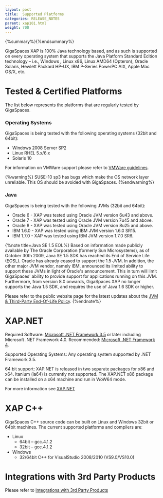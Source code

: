 ```yaml
---
layout: post
title:  Supported Platforms
categories: RELEASE_NOTES
parent: xap101.html
weight: 700
---
```


{%summary%}{%endsummary%}

GigaSpaces XAP is 100% Java technology based, and as such is supported on every operating system that supports the Java Platform Standard Edition technology – i.e., Windows , Linux x86, Linux AMD64 (Opteron), Oracle Solaris, Hewlett Packard HP-UX, IBM P-Series PowerPC AIX, Apple Mac OS/X, etc.

# Tested & Certified Platforms

The list below represents the platforms that are regularly tested by GigaSpaces.

### Operating Systems

GigaSpaces is being tested with the following operating systems (32bit and 64bit):

- Windows 2008 Server SP2
- Linux RHEL 5.x/6.x
- Solaris 10

For information on VMWare support please refer to [VMWare guidelines](/release_notes/101vmware-guidelines.html).

{%warning%}
SUSE-10 sp3 has bugs which make the OS network layer unreliable. This OS should be avoided with GigaSpaces.
{%endwarning%}

### Java 

GigaSpaces is being tested with the following JVMs (32bit and 64bit):

- Oracle 6 - XAP was tested using Oracle JVM version 6u43 and above.
- Oracle 7 - XAP was tested using Oracle JVM version 7u45 and above.
- Oracle 8 - XAP was tested using Oracle JVM version 8u25 and above.
- IBM 1.6.0 - XAP was tested using IBM JVM version 1.6.0 SR15. 
- IBM 1.7.0 - XAP was tested using IBM JVM version 1.7.0 SR6.

{%note title=Java SE 1.5 EOL%}
Based on information made publicly available by The Oracle Corporation (formerly Sun Microsystems), as of October 30th 2009, Java SE 1.5 SDK has reached its End of Service Life (EOSL). Oracle has already ceased to support the 1.5 JVM. In addition, the other major JVM vendor, namely IBM, announced its limited ability to support these JVMs in light of Oracle's announcement. This in turn will limit GigaSpaces' ability to provide support for applications running on this JVM. Furthermore, from version 8.0 onwards, GigaSpaces XAP no longer supports the Java 1.5 SDK, and requires the use of Java 1.6 SDK or higher.

Please refer to the public website page for the latest updates about the [JVM & Third-Party End-Of-Life Policy](http://www.gigaspaces.com/EOL).
{%endnote%}

# XAP.NET

Required Software: [Microsoft .NET Framework 3.5](http://msdn.microsoft.com/en-us/vstudio/aa496123) or later including Microsoft .NET Framework 4.0.
Recommended: [Microsoft .NET Framework 4](http://www.microsoft.com/en-us/download/details.aspx?id=17851).

Supported Operating Systems: Any operating system supported by .NET Framework 3.5.

64 bit support: XAP.NET is released in two separate packages for x86 and x64. Itanium (ia64) is currently not supported. The XAP.NET x86 package can be installed on a x64 machine and run in WoW64 mode.

For more information see [XAP.NET](../xap101net/)

# XAP C++
GigaSpaces C++ source code can be built on Linux and Windows 32bit or 64bit machines.
The current supported platforms and compilers are:

- Linux
   * 64bit – gcc.4.1.2
   * 32bit – gcc.4.1.2
- Windows
   * 32/64bit C++ for VisualStudio 2008/2010 (VS9.0/VS10.0)


# Integrations with 3rd Party Products

Please refer to [Integrations with 3rd Party Products](/release_notes/97third-party.html)

